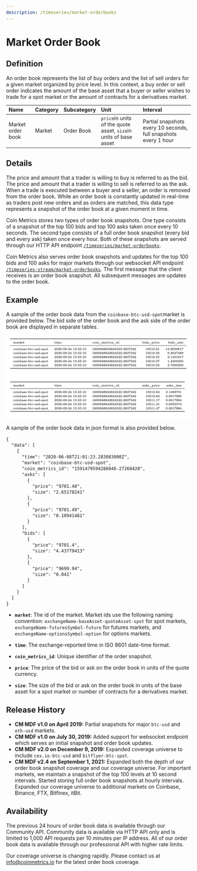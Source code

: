 ```yaml
---
description: /timeseries/market-orderbooks
---
```


# Market Order Book

## **Definition**

An order book represents the list of buy orders and the list of sell orders for a given market organized by price level.  In this context, a buy order or sell order indicates the amount of the base asset that a buyer or seller wishes to trade for a spot market or the amount of contracts for a derivatives market. 

| **Name** | **Category** | **Subcategory** | **Unit** | **Interval** |
| :--- | :--- | :--- | :--- | :--- |
| Market order book | Market | Order Book | `price`in units of the quote asset, `size`in units of base asset | Partial snapshots every 10 seconds, full snapshots every 1 hour |

## Details

The price and amount that a trader is willing to buy is referred to as the bid. The price and amount that a trader is willing to sell is referred to as the ask. When a trade is executed between a buyer and a seller, an order is removed from the order book. While an order book is constantly updated in real-time as traders post new orders and as orders are matched, this data type represents a snapshot of the order book at a given moment in time. 

Coin Metrics stores two types of order book snapshots. One type consists of a snapshot of the top 100 bids and top 100 asks taken once every 10 seconds.  The second type consists of a full order book snapshot \(every bid and every ask\) taken once every hour. Both of these snapshots are served through our HTTP API endpoint [`/timeseries/market-orderbooks`](https://docs.coinmetrics.io/api/v4#operation/getTimeseriesMarketOrderbooks).

Coin Metrics also serves order book snapshots and updates for the top 100 bids and 100 asks for major markets through our websocket API endpoint [`/timeseries-stream/market-orderbooks`](https://docs.coinmetrics.io/api/v4#operation/getTimeseriesStreamMarketOrderbooks). The first message that the client receives is an order book snapshot. All subsequent messages are updates to the order book. 

## **Example**

A sample of the order book data from the `coinbase-btc-usd-spot`market is provided below. The bid side of the order book and the ask side of the order book are displayed in separate tables. 

![](../.gitbook/assets/0%20%284%29.png)

A sample of the order book data in json format is also provided below. 

```text
{
  "data": [
    {
      "time": "2020-06-08T21:01:23.283083000Z",
      "market": "coinbase-btc-usd-spot",
      "coin_metrics_id": "1591479594286046-27268420",
      "asks": [
        {
          "price": "9701.48",
          "size": "2.65178241"
        },
        {
          "price": "9701.49",
          "size": "0.10941481"
        }
      ],
      "bids": [
        {
          "price": "9701.4",
          "size": "4.43779413"
        },
        {
          "price": "9699.94",
          "size": "0.041"
        }
      ]
    }
  ]
}
```

* **`market`**:  The id of the market. Market ids use the following naming convention: `exchangeName-baseAsset-quoteAsset-spot` for spot markets, `exchangeName-futuresSymbol-future` for futures markets, and `exchangeName-optionsSymbol-option` for options markets. 

* **`time`**:  The exchange-reported time in ISO 8601 date-time format. 
* **`coin_metrics_id`**:   Unique identifier of the order snapshot. 
* **`price`**:  The price of the bid or ask on the order book in units of the quote currency. 
* **`size`**: The size of the bid or ask on the order book in units of the base asset for a spot market or number of contracts for a derivatives market.

## Release History

* **CM MDF v1.0 on April 2019:** Partial snapshots for major `btc-usd` and `eth-usd` markets.  
* **CM MDF v1.0 on July 30, 2019:** Added support for websocket endpoint which serves an initial snapshot and order book updates.  
* **CM MDF v2.0 on December 9, 2019:** Expanded coverage universe to include `cex.io-btc-usd` and  `bitflyer-btc-spot`. 
* **CM MDF v2.4 on September 1, 2021:** Expanded both the depth of our order book snapshot coverage and our coverage universe. For important markets, we maintain a snapshot of the top 100 levels at 10 second intervals. Started storing full order book snapshots at hourly intervals. Expanded our coverage universe to additional markets on Coinbase, Binance, FTX, Bitfinex, itBit.

## **Availability**

The previous 24 hours of order book data is available through our Community API.  Community data is available via HTTP API only and is limited to 1,000 API requests per 10 minutes per IP address. All of our order book data is available through our professional API with higher rate limits.  

Our coverage universe is changing rapidly. Please contact us at info@coinmetrics.io for the latest order book coverage. 





